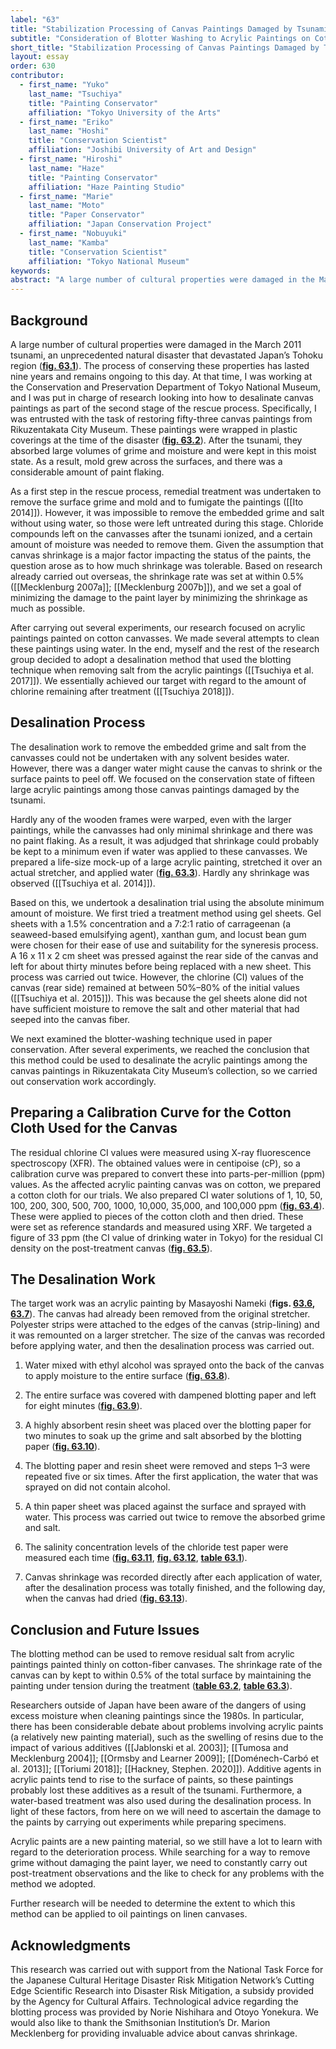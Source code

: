 ```yaml
---
label: "63"
title: "Stabilization Processing of Canvas Paintings Damaged by Tsunami"
subtitle: "Consideration of Blotter Washing to Acrylic Paintings on Cotton Canvas "
short_title: "Stabilization Processing of Canvas Paintings Damaged by Tsunami"
layout: essay
order: 630
contributor:
  - first_name: "Yuko"
    last_name: "Tsuchiya"
    title: "Painting Conservator"
    affiliation: "Tokyo University of the Arts"
  - first_name: "Eriko"
    last_name: "Hoshi"
    title: "Conservation Scientist"
    affiliation: "Joshibi University of Art and Design"
  - first_name: "Hiroshi"
    last_name: "Haze"
    title: "Painting Conservator"
    affiliation: "Haze Painting Studio"
  - first_name: "Marie"
    last_name: "Moto"
    title: "Paper Conservator"
    affiliation: "Japan Conservation Project"
  - first_name: "Nobuyuki"
    last_name: "Kamba"
    title: "Conservation Scientist"
    affiliation: "Tokyo National Museum"
keywords:
abstract: "A large number of cultural properties were damaged in the March 2011 tsunami that devastated Japan’s Tohoku region. A problem arises when we are faced with removing salt matter from paintings: salts absorb moisture from the atmosphere, and that moisture can promote deformation of the support. The Tokyo National Museum began in 2011 to research methods for removal of salt matter from paintings on canvas. Through a number of experiments, methods of desalination were developed for acrylic paintings on cotton canvas. In one method, the canvas was temporarily removed from its original wooden frame, edge-lined with polyester cloth, and then stretched on a temporary frame. Water was sprayed on the reverse and moisture absorbed with blotting paper. Experiments that followed confirmed that the amount of moisture and the period of immersion influenced the removal of remaining salts. Using techniques from paper conservation, moistened blotting paper was used as compress, and water containing dissolved salts was removed as quickly as possible using polymer sheet. This process was repeated several times for desalination. As a result, it was possible to control the contraction of the canvas to about 0.3%, and the chloride concentration was reduced to about what is contained in tap water in Tokyo."
---
```


## Background

A large number of cultural properties were damaged in the March 2011 tsunami, an unprecedented natural disaster that devastated Japan’s Tohoku region ([**fig. 63.1**](fig-63-1)). The process of conserving these properties has lasted nine years and remains ongoing to this day. At that time, I was working at the Conservation and Preservation Department of Tokyo National Museum, and I was put in charge of research looking into how to desalinate canvas paintings as part of the second stage of the rescue process. Specifically, I was entrusted with the task of restoring fifty-three canvas paintings from Rikuzentakata City Museum. These paintings were wrapped in plastic coverings at the time of the disaster ([**fig. 63.2**](fig-63-2)). After the tsunami, they absorbed large volumes of grime and moisture and were kept in this moist state. As a result, mold grew across the surfaces, and there was a considerable amount of paint flaking.

As a first step in the rescue process, remedial treatment was undertaken to remove the surface grime and mold and to fumigate the paintings ([[Ito 2014]]). However, it was impossible to remove the embedded grime and salt without using water, so those were left untreated during this stage. Chloride compounds left on the canvasses after the tsunami ionized, and a certain amount of moisture was needed to remove them. Given the assumption that canvas shrinkage is a major factor impacting the status of the paints, the question arose as to how much shrinkage was tolerable. Based on research already carried out overseas, the shrinkage rate was set at within 0.5% ([[Mecklenburg 2007a]]; [[Mecklenburg 2007b]]), and we set a goal of minimizing the damage to the paint layer by minimizing the shrinkage as much as possible.

After carrying out several experiments, our research focused on acrylic paintings painted on cotton canvasses. We made several attempts to clean these paintings using water. In the end, myself and the rest of the research group decided to adopt a desalination method that used the blotting technique when removing salt from the acrylic paintings ([[Tsuchiya et al. 2017]]). We essentially achieved our target with regard to the amount of chlorine remaining after treatment ([[Tsuchiya 2018]]).

## Desalination Process

The desalination work to remove the embedded grime and salt from the canvasses could not be undertaken with any solvent besides water. However, there was a danger water might cause the canvas to shrink or the surface paints to peel off. We focused on the conservation state of fifteen large acrylic paintings among those canvas paintings damaged by the tsunami.

Hardly any of the wooden frames were warped, even with the larger paintings, while the canvasses had only minimal shrinkage and there was no paint flaking. As a result, it was adjudged that shrinkage could probably be kept to a minimum even if water was applied to these canvasses. We prepared a life-size mock-up of a large acrylic painting, stretched it over an actual stretcher, and applied water ([**fig. 63.3**](fig-63-3)). Hardly any shrinkage was observed ([[Tsuchiya et al. 2014]]).

Based on this, we undertook a desalination trial using the absolute minimum amount of moisture. We first tried a treatment method using gel sheets. Gel sheets with a 1.5% concentration and a 7:2:1 ratio of carrageenan (a seaweed-based emulsifying agent), xanthan gum, and locust bean gum were chosen for their ease of use and suitability for the syneresis process. A 16 x 11 x 2 cm sheet was pressed against the rear side of the canvas and left for about thirty minutes before being replaced with a new sheet. This process was carried out twice. However, the chlorine (CI) values of the canvas (rear side) remained at between 50%–80% of the initial values ([[Tsuchiya et al. 2015]]). This was because the gel sheets alone did not have sufficient moisture to remove the salt and other material that had seeped into the canvas fiber.

We next examined the blotter-washing technique used in paper conservation. After several experiments, we reached the conclusion that this method could be used to desalinate the acrylic paintings among the canvas paintings in Rikuzentakata City Museum’s collection, so we carried out conservation work accordingly.

## Preparing a Calibration Curve for the Cotton Cloth Used for the Canvas

The residual chlorine CI values were measured using X-ray fluorescence spectroscopy (XFR). The obtained values were in centipoise (cP), so a calibration curve was prepared to convert these into parts-per-million (ppm) values. As the affected acrylic painting canvas was on cotton, we prepared a cotton cloth for our trials. We also prepared CI water solutions of 1, 10, 50, 100, 200, 300, 500, 700, 1000, 10,000, 35,000, and 100,000 ppm ([**fig. 63.4**](fig-63-4)). These were applied to pieces of the cotton cloth and then dried. These were set as reference standards and measured using XRF. We targeted a figure of 33 ppm (the CI value of drinking water in Tokyo) for the residual CI density on the post-treatment canvas ([**fig. 63.5**](fig-63-5)).

## The Desalination Work

The target work was an acrylic painting by Masayoshi Nameki (**figs. [63.6](fig-63-6), [63.7](fig-63-7)**). The canvas had already been removed from the original stretcher. Polyester strips were attached to the edges of the canvas (strip-lining) and it was remounted on a larger stretcher. The size of the canvas was recorded before applying water, and then the desalination process was carried out.

1.  Water mixed with ethyl alcohol was sprayed onto the back of the canvas to apply moisture to the entire surface ([**fig. 63.8**](fig-63-8)).

2.  The entire surface was covered with dampened blotting paper and left for eight minutes ([**fig. 63.9**](fig-63-9)).

3.  A highly absorbent resin sheet was placed over the blotting paper for two minutes to soak up the grime and salt absorbed by the blotting paper ([**fig. 63.10**](fig-63-10)).

4.  The blotting paper and resin sheet were removed and steps 1–3 were repeated five or six times. After the first application, the water that was sprayed on did not contain alcohol.

5.  A thin paper sheet was placed against the surface and sprayed with water. This process was carried out twice to remove the absorbed grime and salt.

6.  The salinity concentration levels of the chloride test paper were measured each time ([**fig. 63.11**](fig-63-11), [**fig. 63.12**](fig-63-12), [**table 63.1**](table-63-1)).

7.  Canvas shrinkage was recorded directly after each application of water, after the desalination process was totally finished, and the following day, when the canvas had dried ([**fig. 63.13**](fig-63-13)).

## Conclusion and Future Issues

The blotting method can be used to remove residual salt from acrylic paintings painted thinly on cotton-fiber canvases. The shrinkage rate of the canvas can by kept to within 0.5% of the total surface by maintaining the painting under tension during the treatment ([**table 63.2**](table-63-2), [**table 63.3**](table-63-3)).

Researchers outside of Japan have been aware of the dangers of using excess moisture when cleaning paintings since the 1980s. In particular, there has been considerable debate about problems involving acrylic paints (a relatively new painting material), such as the swelling of resins due to the impact of various additives ([[Jablonski et al. 2003]]; [[Tumosa and Mecklenburg 2004]]; [[Ormsby and Learner 2009]]; [[Doménech-Carbó et al. 2013]]; [[Toriumi 2018]]; [[Hackney, Stephen. 2020]]). Additive agents in acrylic paints tend to rise to the surface of paints, so these paintings probably lost these additives as a result of the tsunami. Furthermore, a water-based treatment was also used during the desalination process. In light of these factors, from here on we will need to ascertain the damage to the paints by carrying out experiments while preparing specimens.

Acrylic paints are a new painting material, so we still have a lot to learn with regard to the deterioration process. While searching for a way to remove grime without damaging the paint layer, we need to constantly carry out post-treatment observations and the like to check for any problems with the method we adopted.

Further research will be needed to determine the extent to which this method can be applied to oil paintings on linen canvases.

## Acknowledgments

This research was carried out with support from the National Task Force for the Japanese Cultural Heritage Disaster Risk Mitigation Network’s Cutting Edge Scientific Research into Disaster Risk Mitigation, a subsidy provided by the Agency for Cultural Affairs. Technological advice regarding the blotting process was provided by Norie Nishihara and Otoyo Yonekura. We would also like to thank the Smithsonian Institution’s Dr. Marion Mecklenberg for providing invaluable advice about canvas shrinkage.
